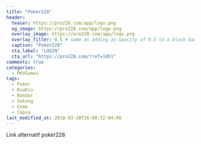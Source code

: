 ```yaml
---
title: "Poker228"
header:
  teaser: https://pro228.com/app/logo.png
  og_image: https://pro228.com/app/logo.png
  overlay_image: https://pro228.com/app/logo.png
  overlay_filter: 0.5 # same as adding an opacity of 0.5 to a black background
  caption: "Poker228"
  cta_label: "LOGIN"
  cta_url: "https://pro228.com/?ref=1451"
comments: true
categories:
  - PKVGames
tags:
  - Poker
  - KiuKiu
  - Bandar
  - Sakong
  - Ceme
  - Capsa
last_modified_at: 2018-03-20T16:00:52-04:00
---
```

Link alternatif poker228
